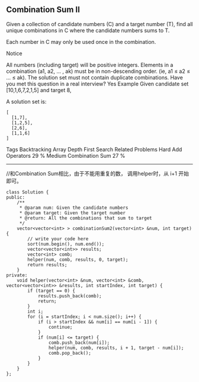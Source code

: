 ## Combination Sum II ## 

Given a collection of candidate numbers (C) and a target number (T), find all unique combinations in C where the candidate numbers sums to T.

Each number in C may only be used once in the combination.

 Notice

All numbers (including target) will be positive integers.
Elements in a combination (a1, a2, … , ak) must be in non-descending order. (ie, a1 ≤ a2 ≤ … ≤ ak).
The solution set must not contain duplicate combinations.
Have you met this question in a real interview? Yes
Example
Given candidate set [10,1,6,7,2,1,5] and target 8,

A solution set is:

	[
	  [1,7],
	  [1,2,5],
	  [2,6],
	  [1,1,6]
	]
Tags 
Backtracking Array Depth First Search
Related Problems 
Hard Add Operators 29 %
Medium Combination Sum 27 %

----------
//和Combination Sum相比，由于不能用重复的数， 调用helper时，从 i+1 开始即可。

	class Solution {
	public:
	    /**
	     * @param num: Given the candidate numbers
	     * @param target: Given the target number
	     * @return: All the combinations that sum to target
	     */
	    vector<vector<int> > combinationSum2(vector<int> &num, int target) {
	        // write your code here
	        sort(num.begin(), num.end());
	        vector<vector<int>> results;
	        vector<int> comb;
	        helper(num, comb, results, 0, target);
	        return results;
	    }
	private:    
	    void helper(vector<int> &num, vector<int> &comb, vector<vector<int>> &results, int startIndex, int target) {
	        if (target == 0) {
	            results.push_back(comb);
	            return;
	        }
	        int i;
	        for (i = startIndex; i < num.size(); i++) {
	            if (i > startIndex && num[i] == num[i - 1]) {
	                continue;
	            }
	            if (num[i] <= target) {
	                comb.push_back(num[i]);
	                helper(num, comb, results, i + 1, target - num[i]);
	                comb.pop_back();
	            }
	        }
	    }
	};